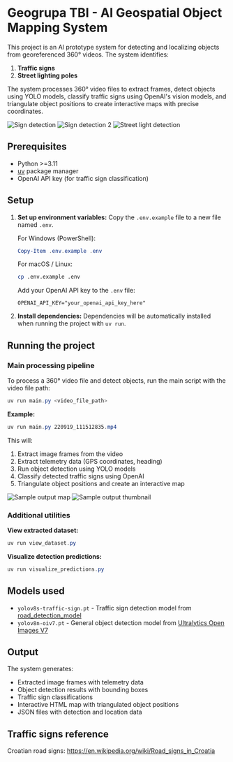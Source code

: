 # Geogrupa TBI - AI Geospatial Object Mapping System

This project is an AI prototype system for detecting and localizing objects from georeferenced 360° videos. The system identifies:

1. **Traffic signs**
2. **Street lighting poles**

The system processes 360° video files to extract frames, detect objects using YOLO models, classify traffic signs using OpenAI's vision models, and triangulate object positions to create interactive maps with precise coordinates.

![Sign detection](assets/sign.png)
![Sign detection 2](assets/sign_2.png)
![Street light detection](assets/street_light.png)

## Prerequisites

- Python >=3.11
- [uv](https://github.com/astral-sh/uv) package manager
- OpenAI API key (for traffic sign classification)

## Setup

1. **Set up environment variables:**
   Copy the `.env.example` file to a new file named `.env`.

   For Windows (PowerShell):
   ```powershell
   Copy-Item .env.example .env
   ```

   For macOS / Linux:
   ```bash
   cp .env.example .env
   ```
   
   Add your OpenAI API key to the `.env` file:
   ```env
   OPENAI_API_KEY="your_openai_api_key_here"
   ```

1. **Install dependencies:**
   Dependencies will be automatically installed when running the project with `uv run`.

## Running the project

### Main processing pipeline

To process a 360° video file and detect objects, run the main script with the video file path:

```powershell
uv run main.py <video_file_path>
```

**Example:**
```powershell
uv run main.py 220919_111512835.mp4
```

This will:
1. Extract image frames from the video
2. Extract telemetry data (GPS coordinates, heading)
3. Run object detection using YOLO models
4. Classify detected traffic signs using OpenAI
5. Triangulate object positions and create an interactive map

![Sample output map](assets/map.png)
![Sample output thumbnail](assets/map_thumb.png)

### Additional utilities

**View extracted dataset:**
```powershell
uv run view_dataset.py
```

**Visualize detection predictions:**
```powershell
uv run visualize_predictions.py
```

## Models used

* `yolov8s-traffic-sign.pt` - Traffic sign detection model from [road_detection_model](https://github.com/Mkoek213/road_detection_model/tree/main/road_detection_model/Models)
* `yolov8n-oiv7.pt` - General object detection model from [Ultralytics Open Images V7](https://docs.ultralytics.com/datasets/detect/open-images-v7/#open-images-v7-pretrained-models)

## Output

The system generates:
- Extracted image frames with telemetry data
- Object detection results with bounding boxes
- Traffic sign classifications
- Interactive HTML map with triangulated object positions
- JSON files with detection and location data

## Traffic signs reference

Croatian road signs: https://en.wikipedia.org/wiki/Road_signs_in_Croatia
